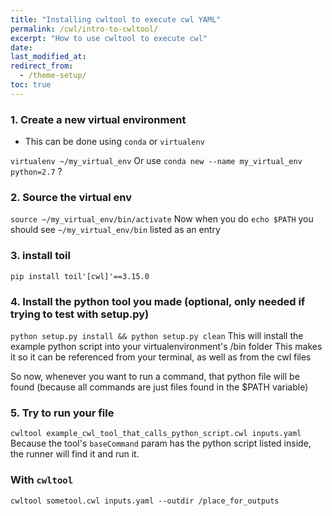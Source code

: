 ```yaml
---
title: "Installing cwltool to execute cwl YAML"
permalink: /cwl/intro-to-cwltool/
excerpt: "How to use cwltool to execute cwl"
date:
last_modified_at:
redirect_from:
  - /theme-setup/
toc: true
---
```

### 1. Create a new virtual environment

- This can be done using `conda` or `virtualenv`

`virtualenv ~/my_virtual_env`
Or use `conda new --name my_virtual_env python=2.7` ?

### 2. Source the virtual env

`source ~/my_virtual_env/bin/activate`
Now when you do `echo $PATH` you should see `~/my_virtual_env/bin` listed as an entry

### 3. install toil

`pip install toil'[cwl]'==3.15.0`

### 4. Install the python tool you made (optional, only needed if trying to test with setup.py)

`python setup.py install && python setup.py clean`
This will install the example python script into your virtualenvironment's /bin folder
This makes it so it can be referenced from your terminal, as well as from the cwl files

So now, whenever you want to run a command, that python file will be found (because all commands are just files found in the $PATH variable)

### 5. Try to run your file

`cwltool example_cwl_tool_that_calls_python_script.cwl inputs.yaml`
Because the tool's `baseCommand` param has the python script listed inside, the runner will find it and run it.

### With `cwltool`

`cwltool sometool.cwl inputs.yaml --outdir /place_for_outputs`

